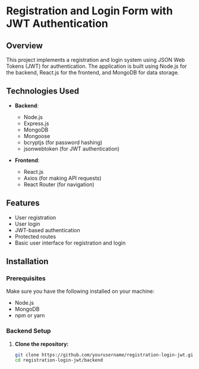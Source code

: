# Registration and Login Form with JWT Authentication

## Overview

This project implements a registration and login system using JSON Web Tokens (JWT) for authentication. The application is built using Node.js for the backend, React.js for the frontend, and MongoDB for data storage. 

## Technologies Used

- **Backend**: 
  - Node.js
  - Express.js
  - MongoDB
  - Mongoose
  - bcryptjs (for password hashing)
  - jsonwebtoken (for JWT authentication)

- **Frontend**: 
  - React.js
  - Axios (for making API requests)
  - React Router (for navigation)

## Features

- User registration
- User login
- JWT-based authentication
- Protected routes
- Basic user interface for registration and login

## Installation

### Prerequisites

Make sure you have the following installed on your machine:

- Node.js
- MongoDB
- npm or yarn

### Backend Setup

1. **Clone the repository:**
   ```bash
   git clone https://github.com/yourusername/registration-login-jwt.git
   cd registration-login-jwt/backend
